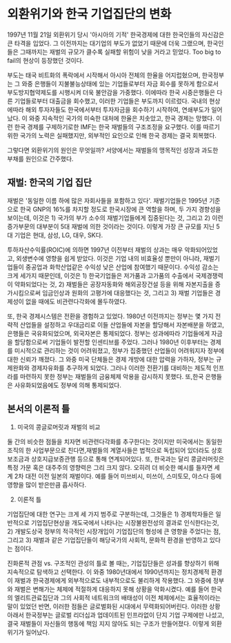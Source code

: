 # 외환위기와 한국 기업집단의 변화

1997년 11월 21일 외환위기 당시 '아시아의 기적' 한국경제에 대한 한국인들의 자신감은 큰 타격을 입었다. 그 이전까지는 대기업의 부도가 없었기 때문에 더욱 그랬으며, 한국인들은 그때까지는 재벌의 규모가 클수록 실패할 위험이 낮을 거라고 믿었다. Too big to fail의 현상이 등장했던 것이다. 

부도는 태국 비트화의 폭락에서 시작해서 아시아 전체의 한율을 어지럽혔으며, 한국정부는 그 와중 은행들이 지불불능상태에 있는 기업들로부터 자금 회수를 못하게 함으로서 부도방지협약제도를 시행시켜 더욱 불안감을 가중했다. 이에따라 한국 시중은행들은 다른 기업들로부터 대출금을 회수했고, 이러한 기업들은 부도까지 이르렀다. 국내의 현상에따라 해외 투자자들도 한국에서부터 투자자금을 회수하기 시작하여, 연쇄부도가 일어났다. 이 와중 지속적인 국가의 미숙한 대처에 한율은 치솟았고, 한국 경제는 망했다. 이런 한국 경제를 구제하기로한 IMF는 한국 재벌들의 구조조정을 요구했다. 이를 따르기 위한 국가의 노력은 실패했지만, 외부적인 요인으로 인해 한국 경제는 결국 회복했다.

그렇다면 외환위기의 원인은 무엇일까? 서양에서는 재벌들의 맹목적인 성장과 과도한 부채를 원인으로 간주했다. 

## 재벌: 한국의 기업 집단

재벌은 '동일한 이름 하에 많은 자회사들을 포함하고 있다'. 재벌기업들은 1995년 기준으로 한국 GNP의 16%를 차지할 정도로 한국시장에 큰 역할을 하며, 두 가지 경향성을 보이는데, 이것은 1) 국가의 부가 소수의 재벌기업들에게 집중된다는 것, 그리고 2) 이런 증가부문의 대부분이 5대 재벌에 의한 것이라는 것이다. 이렇게 가장 큰 규모를 지닌 5대 기업은 현대, 삼성, LG, 대우, SK다. 

투하자산수익률(ROIC)에 의하면 1997년 이전부터 재벌의 상과는 매우 악화되어있었고, 외생변수에 영향을 쉽게 받았다. 이것은 기업 내의 비효율성  뿐만이 아니라, 재벌기업들이 중공업과 화학산업같은 수익성 낮은 산업에 참여했기 때문이다. 수익성 감소는 크게 세가지 때문인데, 이것은 1) 한국기업들은 저가품과 고가품의 수출에서 국제경쟁력이 약화되었다는 것, 2) 재벌들은 공장자동화와 해외공장건설 등을 위해 자본지출을 증가시킴으로써 임금인상과 원화의 고평가에 대응했다는 것, 그리고 3) 재벌 기업들은 경제성이 없을 때에도 비관련다각화에 몰두하였다. 

또, 한국 경제시스템은 전환을 경험하고 있었다. 1980년 이전까지는 정부는 몇 가지 전략적 산업들을 설정하고 우대금리로 이들 산업들에 자본을 할당해서 자본배분을 하였고, 은행들은 국유화되었으며, 외국자본은 통제되었다. 정부는 성과에따라 기업들에게 자금을 할당함으로써 기업들이 발전할 인센티브를 주었다. 그러나 1980년 이후부터는 경제를 미시적으로 관리하는 것이 어려워졌고, 정부가 집중했던 산업들이 어려워지자 정부에 대한 신뢰가 깨졌다. 그 와중 미국 단체들은 경제 개방에 대한 압력을 가하자, 정부는 규제완화와 경제자유화를 추구하게 되었다. 그러나 이러한 전환기를 대비하는 제도적 인프라를 마련하지 못한 정부는 재벌들의 금융체제 악용을 감시하지 못했다. 또,한국 은행들은 사유화되었음에도 정부에 의해 통제되었다. 

## 본서의 이론적 틀

1. 미국의 콩글로머릿과 재벌의 비교

둘 간의 비슷한 점들을 치자면 비관련다각화를 추구한다는 것이지만 미국에서는 동일한 조직의 한 사업부문으로 친다면,재벌들의 계열사들은 법적으로 독립되어 있더라도 상호보조금과 상호지급보증관행 등으로 통해 연계되어있다. 또, 한국과는 달리 콩글러머릿은 특정 가문 혹은 대주주의 영향력은 그리 크지 않다. 오히려 더 비슷한 예시를 들자면 세계 2차 대전 이전 일본의 재벌이다. 예를 들어 미쓰비시, 미쓰이, 스미토모, 야스다 등에 영향을 많이 받은만큼 흡사하다. 

2. 이론적 틀

기업집단에 대한 연구는 크게 세 가지 범주로 구분하는데, 그것들은 1) 경제학자들은 일반적으로 기업집단현상을 개도국에서 나타나는 시장불완전성의 결과로 인식한다는것, 2) 개발도상국 정부의 적극적인 시장개입이 기업집단의 형성에 큰 영향을 주었다는 점, 그리고 3) 재벌과 같은 기업집단들이 해당국가의 사회적, 문화적 환경을 반영하고 있다는 점이다. 

진화론적 관점 vs. 구조적인 관성의 틀로 볼 때는, 기업집단들은 성과를 향상하기 위해 지속적으로 탐색하고 선택한다. 이 와중 1980년대에서 1990년까지는 정치경제적 환경이 재벌과 한국경제에게 외부적으로도 내부적으로도 불리하게 작용했다. 그 와중에 정부와 재벌은 변해가는 체제에 적절하게 대응하지 못해 상황을 악화시켰다. 예를 들어 한국의 엘리트관료집단과 그의 사회적 네트워크의 배태성이 이전 체제에서는 효율적이라는 말이 있었던 반면, 이러한 점들은 글로벌화된 시대에서 무력화되어버린다. 이러한 상황 아래서 한국정부는 글로벌 리더십과 업데이트된 인프라없이 단지 기업 구제에만 나섰고, 결국 재벌들이 자신들의 행동에 책임 지지 않아도 되는 구조가 만들어졌다. 이렇게 외환위기가 일어났다. 